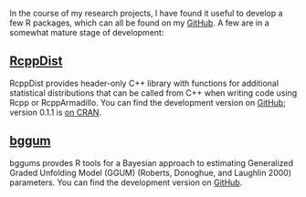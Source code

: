 In the course of my research projects, I have found it useful to develop a few R packages, which can all be found on my [GitHub](http://github.com/duckmayr).
A few are in a somewhat mature stage of development:

## [RcppDist](https://github.com/duckmayr/RcppDist)

RcppDist provides header-only C++ library with functions for additional statistical distributions that can be called from C++ when writing code using Rcpp or RcppArmadillo. You can find the development version on [GitHub](https://github.com/duckmayr/RcppDist); version 0.1.1 is [on CRAN](https://cran.r-project.org/package=RcppDist).

## [bggum](https://github.com/duckmayr/bggum)

bggums provdes R tools for a Bayesian approach to estimating Generalized Graded Unfolding Model (GGUM) (Roberts, Donoghue, and Laughlin 2000) parameters. You can find the development version on [GitHub](https://github.com/duckmayr/bggum).

